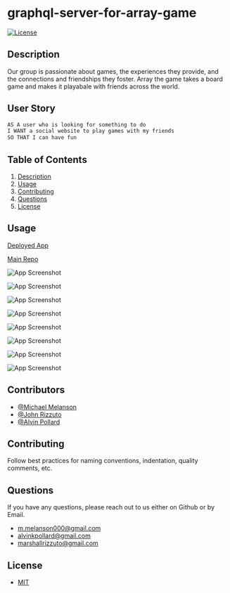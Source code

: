 # graphql-server-for-array-game
[![License](https://img.shields.io/badge/License-MIT-yellow.svg)](https://opensource.org/licenses/MIT)

## Description

Our group is passionate about games, the experiences they provide, and the connections and friendships they foster. Array the game takes a board game and makes it playabale with friends across the world.

## User Story

```md
AS A user who is looking for something to do
I WANT a social website to play games with my friends
SO THAT I can have fun
```

## Table of Contents

1. [Description](#description)
2. [Usage](#usage)
3. [Contributing](#contributing)
4. [Questions](#questions)
5. [License](#license)

## Usage

[Deployed App](https://array-the-game-production.up.railway.app/)

[Main Repo](https://github.com/mmelan000/Array-the-Game)

![App Screenshot](./readme-images/SS1.png)

![App Screenshot](./readme-images/SS2.png)

![App Screenshot](./readme-images/SS3.png)

![App Screenshot](./readme-images/SS4.png)

![App Screenshot](./readme-images/SS5.png)

![App Screenshot](./readme-images/SS6.png)

![App Screenshot](./readme-images/SS7.png)

![App Screenshot](./readme-images/SS8.png)

## Contributors

- [@Michael Melanson](https://github.com/mmelan000)
- [@John Rizzuto](https://github.com/Zoot83)
- [@Alvin Pollard](https://github.com/alvinkp)

## Contributing

Follow best practices for naming conventions, indentation, quality comments, etc.

## Questions

If you have any questions, please reach out to us either on Github or by Email.

- [m.melanson000@gmail.com](mailto:m.melanson000@gmail.com)
- [alvinkpollard@gmail.com](mailto:alvinkpollard@gmail.com)
- [marshallrizzuto@gmail.com](mailto:marshallrizzuto@gmail.com)

## License

- [MIT](https://opensource.org/licenses/MIT)
